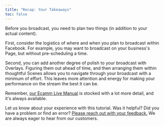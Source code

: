 ```yaml
---
title: "Recap: Your Takeaways"
toc: false
---
```


Before you broadcast, you need to plan two things (in addition to your actual content). 

First, consider the logistics of where and when you plan to broadcast within Facebook. For example, you may want to broadcast on your business's Page, but without pre-scheduling a time. 

Second, you can add another degree of polish to your broadcast with Overlays. Figuring them out ahead of time, and then arranging them within thoughtful Scenes allows you to navigate through your broadcast with a minimum of effort. This leaves more attention and energy for making your performance on the stream the best it can be.

Remember, [our Ecamm Live Manual](/ecamm-live-manual/001-introduction) is stocked with a lot more detail, and it's always available.

Let us know about your experience with this tutorial. Was it helpful? Did you have a problem or find an error? [Please reach out with your feedback.](/feedback/index/) We are always eager to hear from our customers.